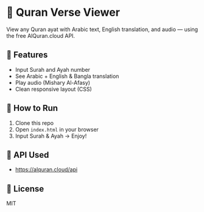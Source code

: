 # 📖 Quran Verse Viewer

View any Quran ayat with Arabic text, English translation, and audio — using the free AlQuran.cloud API.

## 🔧 Features

- Input Surah and Ayah number
- See Arabic + English & Bangla translation
- Play audio (Mishary Al-Afasy)
- Clean responsive layout (CSS)

## 🚀 How to Run

1. Clone this repo
2. Open `index.html` in your browser
3. Input Surah & Ayah → Enjoy!

## 🔗 API Used

- https://alquran.cloud/api

## 📄 License

MIT
